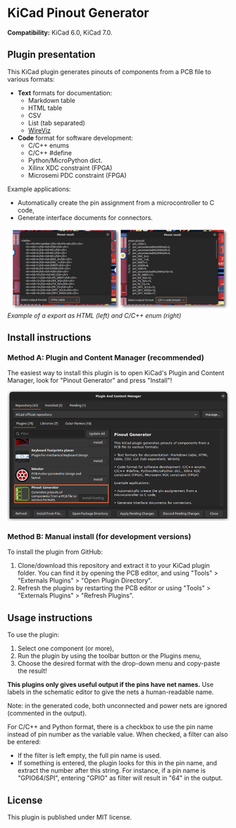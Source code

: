 # KiCad Pinout Generator

**Compatibility:** KiCad 6.0, KiCad 7.0.

## Plugin presentation

This KiCad plugin generates pinouts of components from a PCB file to various formats:
* **Text** formats for documentation:
    * Markdown table
    * HTML table
    * CSV
    * List (tab separated)
    * [WireViz](https://github.com/formatc1702/WireViz)
* **Code** format for software development: 
    * C/C++ enums
    * C/C++ #define
    * Python/MicroPython dict.
    * Xilinx XDC constraint (FPGA)
    * Microsemi PDC constraint (FPGA)

Example applications:
* Automatically create the pin assignment from a microcontroller to C code,
* Generate interface documents for connectors.

![HTML and C sample output](./resources/sample_output.png)
*Example of a export as HTML (left) and C/C++ enum (right)*

## Install instructions

### Method A: Plugin and Content Manager (recommended)

The easiest way to install this plugin is to open KiCad's Plugin and Content Manager, look for "Pinout Generator" and press "Install"!

![Pinout Generator in the PCM](./resources/pcm.png)

### Method B: Manual install (for development versions)

To install the plugin from GitHub:
1. Clone/download this repository and extract it to your KiCad plugin folder. You can find it by opening the PCB editor, and using "Tools" > "Externals Plugins" > "Open Plugin Directory".
2. Refresh the plugins by restarting the PCB editor or using "Tools" > "Externals Plugins" > "Refresh Plugins".

## Usage instructions

To use the plugin:
1. Select one component (or more),
2. Run the plugin by using the toolbar button or the Plugins menu,
3. Choose the desired format with the drop-down menu and copy-paste the result!

**This plugins only gives useful output if the pins have net names.** Use labels in the schematic editor to give the nets a human-readable name.

Note: in the generated code, both unconnected and power nets are ignored (commented in the output).

For C/C++ and Python format, there is a checkbox to use the pin name instead of pin number as the variable value. When checked, a filter can also be entered:
* If the filter is left empty, the full pin name is used.
* If something is entered, the plugin looks for this in the pin name, and extract the number after this string. For instance, if a pin name is "GPIO64/SPI", entering "GPIO" as filter will result in "64" in the output.

## License

This plugin is published under MIT license.
